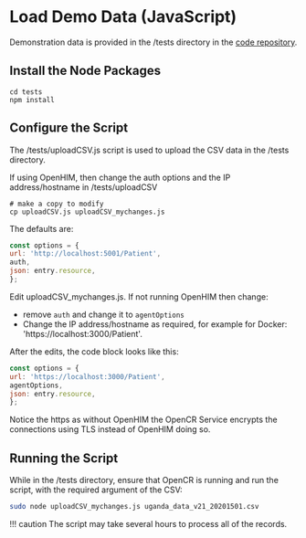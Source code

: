 # Load Demo Data (JavaScript)

Demonstration data is provided in the /tests directory in the [code repository](https://github.com/intrahealth/client-registry). 

## Install the Node Packages

```
cd tests
npm install
```

## Configure the Script

The /tests/uploadCSV.js script is used to upload the CSV data in the /tests directory.

If using OpenHIM, then change the auth options and the IP address/hostname in /tests/uploadCSV

```
# make a copy to modify
cp uploadCSV.js uploadCSV_mychanges.js
```

The defaults are:
```js
const options = {
url: 'http://localhost:5001/Patient',
auth,
json: entry.resource,
};
```

Edit uploadCSV_mychanges.js. If not running OpenHIM then change:
* remove `auth` and change it to `agentOptions`
* Change the IP address/hostname as required, for example for Docker: 'https://localhost:3000/Patient'.

After the edits, the code block looks like this:
```js
const options = {
url: 'https://localhost:3000/Patient',
agentOptions,
json: entry.resource,
};
```

Notice the https as without OpenHIM the OpenCR Service encrypts the connections using TLS instead of OpenHIM doing so.

## Running the Script

While in the /tests directory, ensure that OpenCR is running and run the script, with the required argument of the CSV:

```bash
sudo node uploadCSV_mychanges.js uganda_data_v21_20201501.csv
```

!!! caution
    The script may take several hours to process all of the records.

